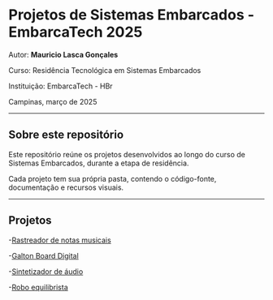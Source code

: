 # Projetos de Sistemas Embarcados - EmbarcaTech 2025

Autor: **Mauricio Lasca Gonçales**

Curso: Residência Tecnológica em Sistemas Embarcados

Instituição: EmbarcaTech - HBr

Campinas, março de 2025

---

## Sobre este repositório

Este repositório reúne os projetos desenvolvidos ao longo do curso de Sistemas Embarcados, durante a etapa de residência.  

Cada projeto tem sua própria pasta, contendo o código-fonte, documentação e recursos visuais.

---

## Projetos

-[Rastreador de notas musicais](./projects/rastreador_notas_musicais/)

-[Galton Board Digital](./projects/galton_board/)

-[Sintetizador de áudio](./projects/sintetizador_audio/)

-[Robo equilibrista](./projects/robo_equilibrista/)
